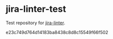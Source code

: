 # jira-linter-test

Test repository for [jira-linter].

[jira-linter]: https://github.com/btwrk/action-jira-linter
e23c749d764d14183ba8438c8d8c15549f66f502
